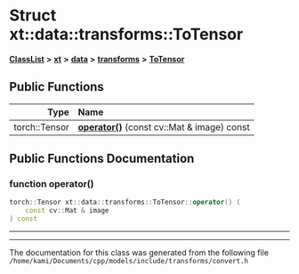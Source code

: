 

# Struct xt::data::transforms::ToTensor



[**ClassList**](annotated.md) **>** [**xt**](namespacext.md) **>** [**data**](namespacext_1_1data.md) **>** [**transforms**](namespacext_1_1data_1_1transforms.md) **>** [**ToTensor**](structxt_1_1data_1_1transforms_1_1ToTensor.md)










































## Public Functions

| Type | Name |
| ---: | :--- |
|  torch::Tensor | [**operator()**](#function-operator()) (const cv::Mat & image) const<br> |




























## Public Functions Documentation




### function operator() 

```C++
torch::Tensor xt::data::transforms::ToTensor::operator() (
    const cv::Mat & image
) const
```




<hr>

------------------------------
The documentation for this class was generated from the following file `/home/kami/Documents/cpp/models/include/transforms/convert.h`

